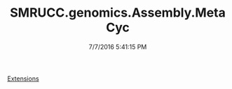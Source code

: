 ﻿---
title: SMRUCC.genomics.Assembly.MetaCyc
date: 7/7/2016 5:41:15 PM
---

[Extensions](T-SMRUCC.genomics.Assembly.MetaCyc.Extensions.html)
